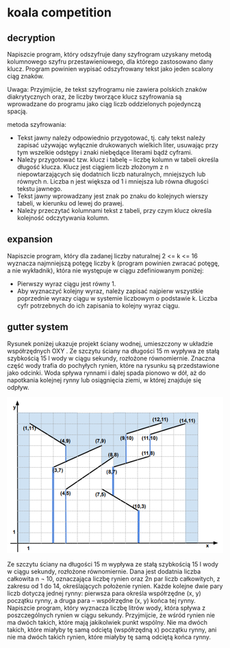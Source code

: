 # koala competition

## decryption
Napiszcie program, który odszyfruje dany szyfrogram uzyskany metodą kolumnowego szyfru przestawieniowego, dla którego zastosowano dany klucz. Program powinien wypisać odszyfrowany tekst jako jeden scalony
ciąg znaków.

Uwaga: Przyjmijcie, że tekst szyfrogramu nie zawiera polskich znaków diakrytycznych oraz, że liczby tworzące klucz
szyfrowania są wprowadzane do programu jako ciąg liczb oddzielonych pojedynczą spacją.

metoda szyfrowania:
- Tekst jawny należy odpowiednio przygotować, tj. cały tekst należy zapisać używając wyłącznie drukowanych wielkich liter, usuwając przy tym wszelkie odstępy i znaki niebędące literami bądź cyframi.
- Należy przygotować tzw. klucz i tabelę – liczbę kolumn w tabeli określa długość klucza. Klucz jest ciągiem liczb złożonym z n niepowtarzających się dodatnich liczb naturalnych, mniejszych lub równych n. Liczba n jest większa od 1 i mniejsza lub równa długości tekstu jawnego.
- Tekst jawny wprowadzany jest znak po znaku do kolejnych wierszy tabeli, w kierunku od lewej do prawej.
- Należy przeczytać kolumnami tekst z tabeli, przy czym klucz określa kolejność odczytywania kolumn.

## expansion
Napiszcie program, który dla zadanej liczby naturalnej 2 <= k <= 16 wyznacza najmniejszą potęgę liczby k (program powinien zwracać potęgę, a nie wykładnik), która nie występuje w ciągu zdefiniowanym poniżej:
- Pierwszy wyraz ciągu jest równy 1.
- Aby wyznaczyć kolejny wyraz, należy zapisać najpierw wszystkie poprzednie wyrazy ciągu w systemie liczbowym o podstawie k. Liczba cyfr potrzebnych do ich zapisania to kolejny wyraz ciągu.

## gutter system
Rysunek poniżej ukazuje projekt ściany wodnej, umieszczony w układzie współrzędnych OXY . Ze szczytu
ściany na długości 15 m wypływa ze stałą szybkością 15 l wody w ciągu sekundy, rozłożone równomiernie.
Znaczna część wody trafia do pochyłych rynien, które na rysunku są przedstawione jako odcinki. Woda
spływa rynnami i dalej spada pionowo w dół, aż do napotkania kolejnej rynny lub osiągnięcia ziemi, w której
znajduje się odpływ.

![gutter_system](https://github.com/OskarSzafer/koala_competition/blob/main/images/gutter_system_explanation.png?raw=true)

Ze szczytu ściany na długości 15 m wypływa ze stałą szybkością 15 l
wody w ciągu sekundy, rozłożone równomiernie. Dana jest dodatnia liczba całkowita n ¬ 10, oznaczająca
liczbę rynien oraz 2n par liczb całkowitych, z zakresu od 1 do 14, określających położenie rynien. Każde
kolejne dwie pary liczb dotyczą jednej rynny: pierwsza para określa współrzędne (x, y) początku rynny, a
druga para – współrzędne (x, y) końca tej rynny.
Napiszcie program, który wyznacza liczbę litrów wody, która spływa z poszczególnych rynien w ciągu sekundy.
Przyjmijcie, że wśród rynien nie ma dwóch takich, które mają jakikolwiek punkt wspólny. Nie ma dwóch takich, które
miałyby tę samą odciętą (współrzędną x) początku rynny, ani nie ma dwóch takich rynien, które miałyby tę samą odciętą
końca rynny.
